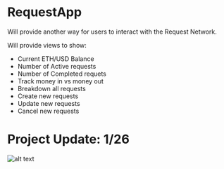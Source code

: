 # RequestApp

Will provide another way for users to interact with the Request Network.

Will provide views to show: 
<ul>
  <li>Current ETH/USD Balance</li>
  <li>Number of Active requests</li>
  <li>Number of Completed requets</li>
  <li>Track money in vs money out</li>
  <li>Breakdown all requests</li>
  <li>Create new requests</li>
  <li>Update new requests</li>
  <li>Cancel new requests</li>
</ul>

# Project Update: 1/26

![alt text](https://i.imgur.com/42dyjXr.png)
